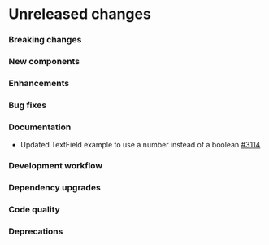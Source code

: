 # Unreleased changes

### Breaking changes

### New components

### Enhancements

### Bug fixes

### Documentation

- Updated TextField example to use a number instead of a boolean [#3114](https://github.com/Shopify/polaris-react/pull/3114)

### Development workflow

### Dependency upgrades

### Code quality

### Deprecations
